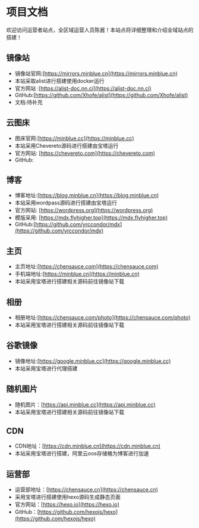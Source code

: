 # 项目文档

欢迎访问运营者站点，全区域运营人员陈酱！本站点将详细整理和介绍全域站点的搭建！

## 镜像站
- 镜像站官网:[https://mirrors.minblue.cn](https://mirrors.minblue.cn)
- 本站采取alist进行搭建使用docker运行
- 官方网站 :[https://alist-doc.nn.ci](https://alist-doc.nn.ci)
- GitHub:[https://github.com/Xhofe/alist](https://github.com/Xhofe/alist)
- 文档:待补充

## 云图床
- 图床官网:[https://minblue.cc](https://minblue.cc)
- 本站采用Chevereto源码进行搭建由宝塔运行
- 官方网站: [https://chevereto.com](https://chevereto.com)
- GitHub:

## 博客
- 博客地址:[https://blog.minblue.cn](https://blog.minblue.cn)
- 本站采用wordpass源码进行搭建由宝塔运行
- 官方网站: [https://wordpress.org](https://wordpress.org)
- 模版采用: [https://mdx.flyhigher.top](https://mdx.flyhigher.top)
- GitHub:[https://github.com/yrccondor/mdx](https://github.com/yrccondor/mdx)

## 主页
- 主页地址:[https://chensauce.com](https://chensauce.com)
- 手机端地址:[https://minblue.cn](https://minblue.cn)
- 本站采用宝塔进行搭建相关源码前往镜像站下载
## 相册
- 相册地址:[https://chensauce.com/photo](https://chensauce.com/photo)
- 本站采用宝塔进行搭建相关源码前往镜像站下载

## 谷歌镜像
- 镜像地址:[https://google.minblue.cc](https://google.minblue.cc)
- 本站采用宝塔进行代理搭建

## 随机图片
- 随机图片：[https://api.minblue.cc](https://api.minblue.cc)
- 本站采用宝塔进行搭建相关源码前往镜像站下载

## CDN
- CDN地址：[https://cdn.minblue.cn](https://cdn.minblue.cn)
- 本站采用宝塔进行搭建，阿里云oos存储桶为博客进行加速

## 运营部
- 运营部地址：[https://chensauce.cn](https://chensauce.cn)
- 采用宝塔进行搭建使用hexo源码生成静态页面
- 官方网站：[https://hexo.io](https://hexo.io)
- GitHub：[https://github.com/hexojs/hexo](https://github.com/hexojs/hexo)